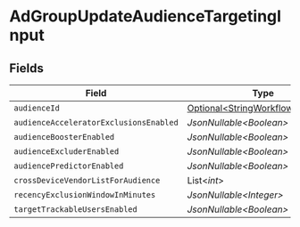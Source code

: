 # AdGroupUpdateAudienceTargetingInput


## Fields

| Field                                                                                    | Type                                                                                     | Required                                                                                 | Description                                                                              |
| ---------------------------------------------------------------------------------------- | ---------------------------------------------------------------------------------------- | ---------------------------------------------------------------------------------------- | ---------------------------------------------------------------------------------------- |
| `audienceId`                                                                             | [Optional\<StringWorkflowsOptional>](../../models/components/StringWorkflowsOptional.md) | :heavy_minus_sign:                                                                       | N/A                                                                                      |
| `audienceAcceleratorExclusionsEnabled`                                                   | *JsonNullable\<Boolean>*                                                                 | :heavy_minus_sign:                                                                       | N/A                                                                                      |
| `audienceBoosterEnabled`                                                                 | *JsonNullable\<Boolean>*                                                                 | :heavy_minus_sign:                                                                       | N/A                                                                                      |
| `audienceExcluderEnabled`                                                                | *JsonNullable\<Boolean>*                                                                 | :heavy_minus_sign:                                                                       | N/A                                                                                      |
| `audiencePredictorEnabled`                                                               | *JsonNullable\<Boolean>*                                                                 | :heavy_minus_sign:                                                                       | N/A                                                                                      |
| `crossDeviceVendorListForAudience`                                                       | List\<*int*>                                                                             | :heavy_minus_sign:                                                                       | N/A                                                                                      |
| `recencyExclusionWindowInMinutes`                                                        | *JsonNullable\<Integer>*                                                                 | :heavy_minus_sign:                                                                       | N/A                                                                                      |
| `targetTrackableUsersEnabled`                                                            | *JsonNullable\<Boolean>*                                                                 | :heavy_minus_sign:                                                                       | N/A                                                                                      |